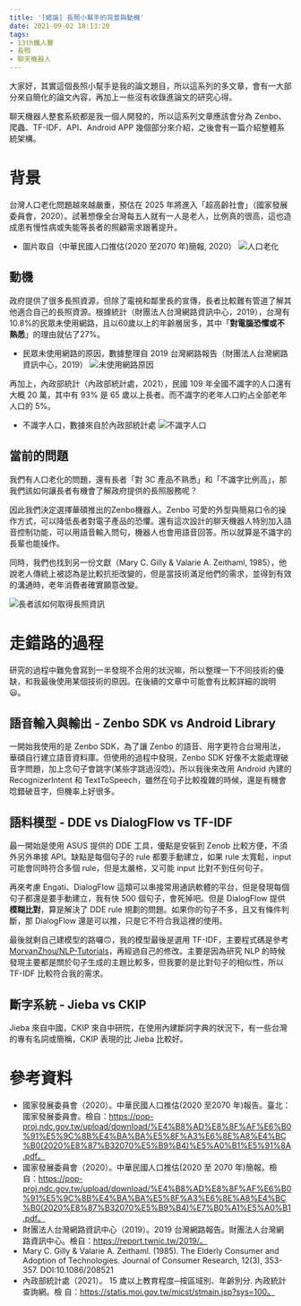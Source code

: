 ```yaml
---
title: '[緒論] 長照小幫手的背景與動機'
date: 2021-09-02 18:13:20
tags:
- 13th鐵人賽
- 長照
- 聊天機器人
---
```


大家好，其實這個長照小幫手是我的論文題目，所以這系列的多文章，會有一大部分來自簡化的論文內容，再加上一些沒有收錄進論文的研究心得。

聊天機器人整套系統都是我一個人開發的，所以這系列文章應該會分為 Zenbo、爬蟲、TF-IDF、API、Android APP 幾個部分來介紹，之後會有一篇介紹整體系統架構。

<!-- more -->
# 背景

台灣人口老化問題越來越嚴重，預估在 2025 年將進入「超高齡社會」（國家發展委員會，2020）。試著想像全台灣每五人就有一人是老人，比例真的很高，這也造成患有慢性病或失能等長者的照顧需求跟著提升。

- 圖片取自（中華民國人口推估(2020 至2070 年)簡報, 2020）
    ![人口老化](人口老化.png)

## 動機
政府提供了很多長照資源，但除了電視和鄰里長的宣傳，長者比較難有管道了解其他適合自己的長照資源。根據統計（財團法人台灣網路資訊中心，2019），台灣有10.8%的民眾未使用網路，且以60歲以上的年齡層居多，其中「**對電腦恐懼或不熟悉**」的理由就佔了27%。

- 民眾未使用網路的原因，數據整理自 2019 台灣網路報告（財團法人台灣網路資訊中心，2019）
    ![未使用網路原因](未使用網路原因.png)

再加上，內政部統計（內政部統計處，2021），民國 109 年全國不識字的人口還有大概 20 萬，其中有 93% 是 65 歲以上長者。而不識字的老年人口約占全部老年人口的 5%。

- 不識字人口，數據來自於內政部統計處
    ![不識字人口](不識字人口.png)

## 當前的問題
我們有人口老化的問題，還有長者「對 3C 產品不熟悉」和「不識字比例高」，那我們該如何讓長者有機會了解政府提供的長照服務呢？

因此我們決定選擇華碩推出的Zenbo機器人。Zenbo 可愛的外型與簡易口令的操作方式，可以降低長者對電子產品的恐懼。還有這次設計的聊天機器人特別加入語音控制功能，可以用語音輸入問句，機器人也會用語音回答。所以就算是不識字的長輩也能操作。

同時，我們也找到另一份文獻（Mary C. Gilly & Valarie A. Zeithaml, 1985），他說老人傳統上被認為是比較抗拒改變的，但是當技術滿足他們的需求，並得到有效的溝通時，老年消費者確實願意改變。

![長者該如何取得長照資訊](長者該如何取得長照資訊.png)

# 走錯路的過程

研究的過程中難免會寫到一半發現不合用的狀況嘛，所以整理一下不同技術的優缺，和我最後使用某個技術的原因。在後續的文章中可能會有比較詳細的說明😃。

## 語音輸入與輸出 - Zenbo SDK vs Android Library
一開始我使用的是 Zenbo SDK，為了讓 Zenbo 的語音、用字更符合台灣用法，華碩自行建立語音資料庫。但使用的過程中發現，Zenbo SDK 好像不太能處理破音字問題，加上念句子會跳字(某些字跳過沒唸)。所以我後來改用 Android 內建的 RecognizerIntent 和 TextToSpeech，雖然在句子比較複雜的時候，還是有機會唸錯破音字，但機率上好很多。

## 語料模型 - DDE vs DialogFlow vs TF-IDF
最一開始是使用 ASUS 提供的 DDE 工具，優點是安裝到 Zenob 比較方便，不須外另外串接 API。缺點是每個句子的 rule 都要手動建立，如果 rule 太寬鬆，input 可能會同時符合多個 rule，但是太嚴格，又可能 input 比對不到任何句子。

再來考慮 Engati、DialogFlow 這類可以串接常用通訊軟體的平台，但是發現每個句子都還是要手動建立，我有快 500 個句子，會死掉吧。但是 DialogFlow 提供**模糊比對**，算是解決了 DDE rule 規劃的問題。如果你的句子不多，且又有條件判斷，那 DialogFlow 還是可以推，只是它不符合我這裡的使用。

最後就剩自己建模型的路囉🙃，我的模型最後是選用 TF-IDF，主要程式碼是參考 [MorvanZhou/NLP-Tutorials](https://github.com/MorvanZhou/NLP-Tutorials)，再經過自己的修改。主要是因為研究 NLP 的時候發現主要都是關於句子生成的主題比較多，但我要的是比對句子的相似性，所以 TF-IDF 比較符合我的需求。

## 斷字系統 - Jieba vs CKIP
Jieba 來自中國，CKIP 來自中研院，在使用內建斷詞字典的狀況下，有一些台灣的專有名詞或簡稱，CKIP 表現的比 Jieba 比較好。

# 參考資料
- 國家發展委員會（2020）。中華民國人口推估(2020 至2070 年)報告。臺北：國家發展委員會。檢自：https://pop-proj.ndc.gov.tw/upload/download/%E4%B8%AD%E8%8F%AF%E6%B0%91%E5%9C%8B%E4%BA%BA%E5%8F%A3%E6%8E%A8%E4%BC%B0(2020%E8%87%B32070%E5%B9%B4)%E5%A0%B1%E5%91%8A.pdf。
- 國家發展委員會（2020）。中華民國人口推估(2020 至 2070 年)簡報。檢自：https://pop-proj.ndc.gov.tw/upload/download/%E4%B8%AD%E8%8F%AF%E6%B0%91%E5%9C%8B%E4%BA%BA%E5%8F%A3%E6%8E%A8%E4%BC%B0(2020%E8%87%B32070%E5%B9%B4)%E7%B0%A1%E5%A0%B1.pdf。
- 財團法人台灣網路資訊中心（2019）。2019 台灣網路報告。財團法人台灣網路資訊中心。檢自：https://report.twnic.tw/2019/。
- Mary C. Gilly & Valarie A. Zeithaml. (1985). The Elderly Consumer and Adoption of Technologies. Journal of Consumer Research, 12(3), 353-357. DOI:10.1086/208521
- 內政部統計處（2021）。 15 歲以上教育程度─按區域別、年齡別分. 內政統計查詢網。檢
自：https://statis.moi.gov.tw/micst/stmain.jsp?sys=100。